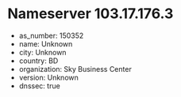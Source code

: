 # Nameserver 103.17.176.3

* as_number: 150352
* name: Unknown
* city: Unknown
* country: BD
* organization: Sky Business Center
* version: Unknown
* dnssec: true
